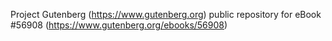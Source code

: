 Project Gutenberg (https://www.gutenberg.org) public repository for
eBook #56908 (https://www.gutenberg.org/ebooks/56908)

